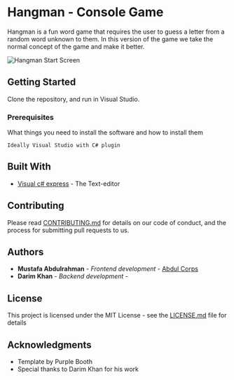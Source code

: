 # Hangman - Console Game

Hangman is a fun word game that requires the user to guess a letter from a random word unknown to them. In this version of the game we take the normal concept of the game and make it better. 

![Hangman Start Screen](https://ibb.co/60QQXBM)

## Getting Started

Clone the repository, and run in Visual Studio.

### Prerequisites

What things you need to install the software and how to install them

```
Ideally Visual Studio with C# plugin
```

## Built With

* [Visual c# express](https://csharp.net-tutorials.com/getting-started/visual-csharp-express/) - The Text-editor

## Contributing

Please read [CONTRIBUTING.md](https://gist.github.com/PurpleBooth/b24679402957c63ec426) for details on our code of conduct, and the process for submitting pull requests to us.

## Authors

* **Mustafa Abdulrahman** - *Frontend development* - [Abdul Corps](https://github.com/1abdulrahmus)
* **Darim Khan** - *Backend development* - 

## License

This project is licensed under the MIT License - see the [LICENSE.md](LICENSE.md) file for details

## Acknowledgments

* Template by Purple Booth
* Special thanks to Darim Khan for his work
